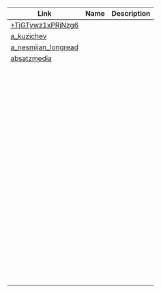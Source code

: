 | Link                 | Name                  | Description            |
| ---------------------|---------------------- |:----------------------:|
| [+TjGTywz1xPRjNzg6](https://t.me/+TjGTywz1xPRjNzg6)    | 
| [a_kuzichev](https://t.me/a_kuzichev)           | 
| [a_nesmijan_longread](https://t.me/a_nesmijan_longread)  | 
| [absatzmedia](https://t.me/absatzmedia)          | 
| [](https://t.me/Ags_Donbass)          | 
| [](https://t.me/alexeypoddubny_jango) | 
| [](https://t.me/alyonamakk)           | 
| [](https://t.me/annarevyakina)        | 
| [](https://t.me/arbaletgovorit)       | 
| [](https://t.me/ARTpodderjka)         | 
| [](https://t.me/BattleSailor_13)      | 
| [](https://t.me/Belarus_VPO)          | 
| [](https://t.me/BOBRMORF)             | 
| [](https://t.me/breege_time_20zz)     | 
| [](https://t.me/brekotins)            | 
| [](https://t.me/chub_detection)       | 
| [](https://t.me/crazypower1)          | 
| [](https://t.me/Crimeanprachka)       | 
| [](https://t.me/crystal_book)         | 
| [](https://t.me/dep_shishkina)        | 
| [](https://t.me/DnevnikDesantnika)    | 
| [](https://t.me/dolgarevaanna)        | 
| [](https://t.me/donezkiy)             | 
| [](https://t.me/dva_majors)           | 
| [](https://t.me/eternoff)             | 
| [](https://t.me/FridrihShow)          | 
| [](https://t.me/Grigorjev)            | 
| [](https://t.me/harry_homolsky)       | 
| [](https://t.me/HersonVestnik)        | 
| [](https://t.me/iikhu)                | 
| [](https://t.me/imnotbozhena)         | 
| [](https://t.me/IronHelmets)          | 
| [](https://t.me/istoricprovincial)    | 
| [](https://t.me/izolentalive)         | 
| [](https://t.me/kalininrus)           | 
| [](https://t.me/karjakinchess)        | 
| [](https://t.me/kommunist)            | 
| [](https://t.me/KotNaMirotvorze)      | 
| [](https://t.me/KovaksClearSky)       | 
| [](https://t.me/krasnovdmitri)        | 
| [](https://t.me/kuzichev_chat)        | 
| [](https://t.me/labppsh)              | 
| [](https://t.me/LIC_LPR)              | 
| [](https://t.me/m0sc0wcalling)        | 
| [](https://t.me/mariabutina)          | 
| [](https://t.me/Marinaslovo)          | 
| [](https://t.me/matanaliz_kofman)     | 
| [](https://t.me/maximgrigoryev)       | 
| [](https://t.me/MAYDNR)               | 
| [](https://t.me/MediaOfficers)        | 
| [](https://t.me/membersofxaknet)      | 
| [](https://t.me/Metametrica)          | 
| [](https://t.me/mylandbelarus)        | 
| [](https://t.me/ncbs18)               | 
| [](https://t.me/nemeZ1da_ru)          | 
| [](https://t.me/NeSocSeti)            | 
| [](https://t.me/nos_chanel)           | 
| [](https://t.me/OlesyaShigina)        | 
| [](https://t.me/olgaseletskaya)       | 
| [](https://t.me/Opalennye_vojnoj)     | 
| [](https://t.me/opdnrinfo)            | 
| [](https://t.me/opennewss)            | 
| [](https://t.me/oplnr)                | 
| [](https://t.me/opoveshenie)          | 
| [](https://t.me/orsha_pereobutaya)    | 
| [](https://t.me/petrlundstrem)        | 
| [](https://t.me/politsputnik)         | 
| [](https://t.me/rosich_admin)         | 
| [](https://t.me/rsotmdivision)        | 
| [](https://t.me/russiaz)              | 
| [](https://t.me/sergeyvostrecov)      | 
| [](https://t.me/sharikovtime)         | 
| [](https://t.me/smershmsk)            | 
| [](https://t.me/spainrus)             | 
| [](https://t.me/sskarnaukhov)         | 
| [](https://t.me/strazh_1)             | 
| [](https://t.me/stringer_donetsk)     | 
| [](https://t.me/tactical_13)          | 
| [](https://t.me/ukr_leaks)            | 
| [](https://t.me/vadovskaya)           | 
| [](https://t.me/verysexydasha)        | 
| [](https://t.me/vitteli)              | 
| [](https://t.me/voytenkos)            | 
| [](https://t.me/vv_volodin)           | 
| [](https://t.me/war_ukr_russ)         | 
| [](https://t.me/warhistoryalconafter) | 
| [](https://t.me/xaknet_team)          | 
| [](https://t.me/xoxol_uk)             | 
| [](https://t.me/zhurnalistka_z)       | 
| [](https://t.me/ZSU_Hunter_2_0)       | 
